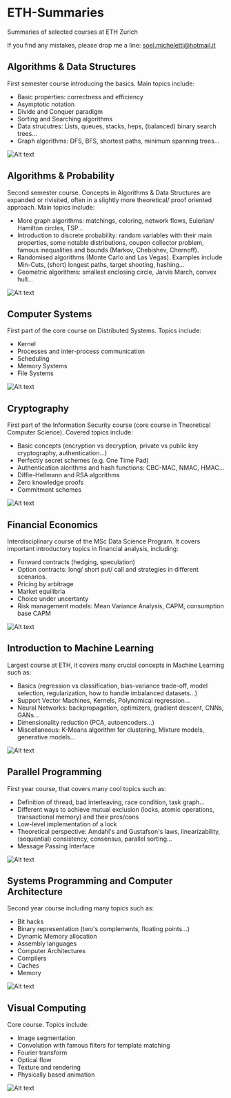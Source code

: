 # ETH-Summaries

Summaries of selected courses at ETH Zurich

If you find any mistakes, please drop me a line: soel.micheletti@hotmail.it

## Algorithms & Data Structures

First semester course introducing the basics. Main topics include:

- Basic properties: correctness and efficiency
- Asymptotic notation
- Divide and Conquer paradigm
- Sorting and Searching algorithms
- Data strucutres: Lists, queues, stacks, heps, (balanced) binary search trees...
- Graph algorithms: DFS, BFS, shortest paths, minimum spanning trees...

![Alt text](/images/algodat.jpg?raw=true "Title")

## Algorithms & Probability

Second semester course. Concepts in Algorithms & Data Structures are expanded or rivisited, often in a slightly more theoretical/ proof oriented approach. Main topics include:

- More graph algorithms: matchings, coloring, network flows, Eulerian/ Hamilton circles, TSP...
- Introduction to discrete probability: random variables with their main properties, some notable distributions, coupon collector problem, famous inequalities and bounds (Markov, Chebishev, Chernoff). 
- Randomised algorithms (Monte Carlo and Las Vegas). Examples include Min-Cuts, (short) longest paths, target shooting, hashing...
- Geometric algorithms: smallest enclosing circle, Jarvis March, convex hull...

![Alt text](/images/algowar.jpg?raw=true "Title")

## Computer Systems

First part of the core course on Distributed Systems. Topics include:

- Kernel
- Processes and inter-process communication
- Scheduling
- Memory Systems
- File Systems


![Alt text](/images/systems.jpg?raw=true "Title")

## Cryptography

First part of the Information Security course (core course in Theoretical Computer Science). Covered topics include: 

- Basic concepts (encryption vs decryption, private vs public key cryptography, authentication...)
- Perfectly secret schemes (e.g. One Time Pad)
- Authentication alorithms and hash functions: CBC-MAC, NMAC, HMAC... 
- Diffie-Hellmann and RSA algorithms
- Zero knowledge proofs
- Commitment schemes

![Alt text](/images/crypto.jpg?raw=true "Title")

## Financial Economics

Interdisciplinary course of the MSc Data Science Program. It covers important introductory topics in financial analysis, including: 

- Forward contracts (hedging, speculation)
- Option contracts: long/ short put/ call and strategies in different scenarios. 
- Pricing by arbitrage
- Market equilibria
- Choice under uncertanty
- Risk management models: Mean Variance Analysis, CAPM, consumption base CAPM

![Alt text](/images/finance.jpg?raw=true "Title")

## Introduction to Machine Learning

Largest course at ETH, it covers many crucial concepts in Machine Learning such as:

- Basics (regression vs classification, bias-variance trade-off, model selection, regularization, how to handle imbalanced datasets...)
- Support Vector Machines, Kernels, Polynomical regression...
- Neural Networks: backpropagation, optimizers, gradient descent, CNNs, GANs...
- Dimensionality reduction (PCA, autoencoders...)
- Miscellaneous: K-Means algorithm for clustering, Mixture models, generative models...

![Alt text](/images/machine-learning.png?raw=true "Title")

## Parallel Programming

First year course, that covers many cool topics such as:

- Definition of thread, bad interleaving, race condition, task graph...
- Different ways to achieve mutual exclusion (locks, atomic operations, transactional memory) and their pros/cons
- Low-level implementation of a lock
- Theoretical perspective: Amdahl's and Gustafson's laws, linearizability, (sequential) consistency, consensus, parallel sorting...
- Message Passing Interface

![Alt text](/images/parallel.jpg?raw=true "Title")

## Systems Programming and Computer Architecture

Second year course including many topics such as:

- Bit hacks
- Binary representation (two's complements, floating points...)
- Dynamic Memory allocation
- Assembly languages
- Computer Architectures
- Compilers
- Caches
- Memory

![Alt text](/images/systemsprog.jpg?raw=true "Title")

## Visual Computing

Core course. Topics include:

- Image segmentation
- Convolution with famous filters for template matching
- Fourier transform
- Optical flow
- Texture and rendering
- Physically based animation

![Alt text](/images/visualcomp.jpg?raw=true "Title")
